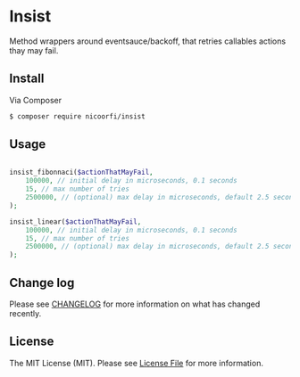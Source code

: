 # Insist

Method wrappers around eventsauce/backoff, that retries callables actions thay may fail.

## Install

Via Composer

```bash
$ composer require nicoorfi/insist
```

## Usage

```php

insist_fibonnaci($actionThatMayFail,
    100000, // initial delay in microseconds, 0.1 seconds
    15, // max number of tries
    2500000, // (optional) max delay in microseconds, default 2.5 seconds
);

insist_linear($actionThatMayFail,
    100000, // initial delay in microseconds, 0.1 seconds
    15, // max number of tries
    2500000, // (optional) max delay in microseconds, default 2.5 seconds
);
```

## Change log

Please see [CHANGELOG](CHANGELOG.md) for more information on what has changed recently.

## License

The MIT License (MIT). Please see [License File](LICENSE.md) for more information.

